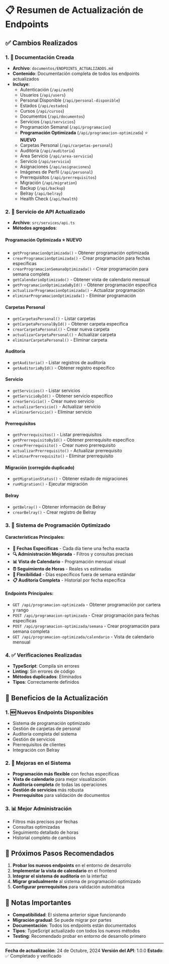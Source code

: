 # 📋 Resumen de Actualización de Endpoints

## ✅ **Cambios Realizados**

### **1. 📄 Documentación Creada**
- **Archivo**: `documentos/ENDPOINTS_ACTUALIZADOS.md`
- **Contenido**: Documentación completa de todos los endpoints actualizados
- **Incluye**: 
  - Autenticación (`/api/auth`)
  - Usuarios (`/api/users`)
  - Personal Disponible (`/api/personal-disponible`)
  - Estados (`/api/estados`)
  - Cursos (`/api/cursos`)
  - Documentos (`/api/documentos`)
  - Servicios (`/api/servicios`)
  - Programación Semanal (`/api/programacion`)
  - **Programación Optimizada** (`/api/programacion-optimizada`) ⭐ **NUEVO**
  - Carpetas Personal (`/api/carpetas-personal`)
  - Auditoría (`/api/auditoria`)
  - Área Servicio (`/api/area-servicio`)
  - Servicio (`/api/servicio`)
  - Asignaciones (`/api/asignaciones`)
  - Imágenes de Perfil (`/api/personal`)
  - Prerrequisitos (`/api/prerrequisitos`)
  - Migración (`/api/migration`)
  - Backup (`/api/backup`)
  - Belray (`/api/belray`)
  - Health Check (`/api/health`)

### **2. 🔧 Servicio de API Actualizado**
- **Archivo**: `src/services/api.ts`
- **Métodos agregados**:

#### **Programación Optimizada** ⭐ **NUEVO**
- `getProgramacionOptimizada()` - Obtener programación optimizada
- `crearProgramacionOptimizada()` - Crear programación para fechas específicas
- `crearProgramacionSemanaOptimizada()` - Crear programación para semana completa
- `getCalendarioOptimizado()` - Obtener vista de calendario mensual
- `getProgramacionOptimizadaById()` - Obtener programación específica
- `actualizarProgramacionOptimizada()` - Actualizar programación
- `eliminarProgramacionOptimizada()` - Eliminar programación

#### **Carpetas Personal**
- `getCarpetasPersonal()` - Listar carpetas
- `getCarpetaPersonalById()` - Obtener carpeta específica
- `crearCarpetaPersonal()` - Crear nueva carpeta
- `actualizarCarpetaPersonal()` - Actualizar carpeta
- `eliminarCarpetaPersonal()` - Eliminar carpeta

#### **Auditoría**
- `getAuditoria()` - Listar registros de auditoría
- `getAuditoriaById()` - Obtener registro específico

#### **Servicio**
- `getServicios()` - Listar servicios
- `getServicioById()` - Obtener servicio específico
- `crearServicio()` - Crear nuevo servicio
- `actualizarServicio()` - Actualizar servicio
- `eliminarServicio()` - Eliminar servicio

#### **Prerrequisitos**
- `getPrerrequisitos()` - Listar prerrequisitos
- `getPrerrequisitoById()` - Obtener prerrequisito específico
- `crearPrerrequisito()` - Crear nuevo prerrequisito
- `actualizarPrerrequisito()` - Actualizar prerrequisito
- `eliminarPrerrequisito()` - Eliminar prerrequisito

#### **Migración** (corregido duplicado)
- `getMigrationStatus()` - Obtener estado de migraciones
- `runMigration()` - Ejecutar migración

#### **Belray**
- `getBelray()` - Obtener información de Belray
- `crearBelray()` - Crear registro de Belray

### **3. 🚀 Sistema de Programación Optimizado**

#### **Características Principales:**
- **📅 Fechas Específicas** - Cada día tiene una fecha exacta
- **🔍 Administración Mejorada** - Filtros y consultas precisas
- **📊 Vista de Calendario** - Programación mensual visual
- **⏰ Seguimiento de Horas** - Reales vs estimadas
- **🔄 Flexibilidad** - Días específicos fuera de semana estándar
- **📋 Auditoría Completa** - Historial por fecha específica

#### **Endpoints Principales:**
- `GET /api/programacion-optimizada` - Obtener programación por cartera y rango
- `POST /api/programacion-optimizada` - Crear programación para fechas específicas
- `POST /api/programacion-optimizada/semana` - Crear programación para semana completa
- `GET /api/programacion-optimizada/calendario` - Vista de calendario mensual

### **4. ✅ Verificaciones Realizadas**
- **TypeScript**: Compila sin errores
- **Linting**: Sin errores de código
- **Métodos duplicados**: Eliminados
- **Tipos**: Correctamente definidos

## 🎯 **Beneficios de la Actualización**

### **1. 🆕 Nuevos Endpoints Disponibles**
- Sistema de programación optimizado
- Gestión de carpetas de personal
- Auditoría completa del sistema
- Gestión de servicios
- Prerrequisitos de clientes
- Integración con Belray

### **2. 🔧 Mejoras en el Sistema**
- **Programación más flexible** con fechas específicas
- **Vista de calendario** para mejor visualización
- **Auditoría completa** de todas las operaciones
- **Gestión de servicios** más robusta
- **Prerrequisitos** para validación de documentos

### **3. 📊 Mejor Administración**
- Filtros más precisos por fechas
- Consultas optimizadas
- Seguimiento detallado de horas
- Historial completo de cambios

## 🚀 **Próximos Pasos Recomendados**

1. **Probar los nuevos endpoints** en el entorno de desarrollo
2. **Implementar la vista de calendario** en el frontend
3. **Integrar el sistema de auditoría** en la interfaz
4. **Migrar gradualmente** al sistema de programación optimizado
5. **Configurar prerrequisitos** para validación automática

## 📝 **Notas Importantes**

- **Compatibilidad**: El sistema anterior sigue funcionando
- **Migración gradual**: Se puede migrar por partes
- **Documentación**: Todos los endpoints están documentados
- **Tipos**: TypeScript actualizado con todos los nuevos métodos
- **Testing**: Recomendado probar en entorno de desarrollo primero

---

**Fecha de actualización**: 24 de Octubre, 2024
**Versión del API**: 1.0.0
**Estado**: ✅ Completado y verificado
